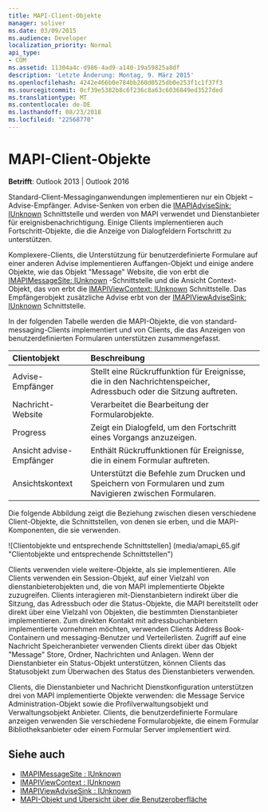 ```yaml
---
title: MAPI-Client-Objekte
manager: soliver
ms.date: 03/09/2015
ms.audience: Developer
localization_priority: Normal
api_type:
- COM
ms.assetid: 11304a4c-d986-4ad9-a140-19a59825a8df
description: 'Letzte Änderung: Montag, 9. März 2015'
ms.openlocfilehash: 4242e466b0e784bb260d0525db0e253f1c1f37f3
ms.sourcegitcommit: 0cf39e5382b8c6f236c8a63c6036849ed3527ded
ms.translationtype: MT
ms.contentlocale: de-DE
ms.lasthandoff: 08/23/2018
ms.locfileid: "22568770"
---
```

# <a name="mapi-client-objects"></a>MAPI-Client-Objekte
  
**Betrifft**: Outlook 2013 | Outlook 2016 
  
Standard-Client-Messaginganwendungen implementieren nur ein Objekt – Advise-Empfänger. Advise-Senken von erben die [IMAPIAdviseSink: IUnknown](imapiadvisesinkiunknown.md) Schnittstelle und werden von MAPI verwendet und Dienstanbieter für ereignisbenachrichtigung. Einige Clients implementieren auch Fortschritt-Objekte, die die Anzeige von Dialogfeldern Fortschritt zu unterstützen. 
  
Komplexere-Clients, die Unterstützung für benutzerdefinierte Formulare auf einer anderen Advise implementieren Auffangen-Objekt und einige andere Objekte, wie das Objekt "Message" Website, die von erbt die [IMAPIMessageSite: IUnknown](imapimessagesiteiunknown.md) -Schnittstelle und die Ansicht Context-Objekt, das von erbt die [IMAPIViewContext: IUnknown](imapiviewcontextiunknown.md) Schnittstelle. Das Empfängerobjekt zusätzliche Advise erbt von der [IMAPIViewAdviseSink: IUnknown](imapiviewadvisesinkiunknown.md) Schnittstelle. 
  
In der folgenden Tabelle werden die MAPI-Objekte, die von standard-messaging-Clients implementiert und von Clients, die das Anzeigen von benutzerdefinierten Formularen unterstützen zusammengefasst.
  
|**Clientobjekt**|**Beschreibung**|
|:-----|:-----|
|Advise-Empfänger  <br/> |Stellt eine Rückruffunktion für Ereignisse, die in den Nachrichtenspeicher, Adressbuch oder die Sitzung auftreten.  <br/> |
|Nachricht-Website  <br/> |Verarbeitet die Bearbeitung der Formularobjekte.  <br/> |
|Progress  <br/> |Zeigt ein Dialogfeld, um den Fortschritt eines Vorgangs anzuzeigen.  <br/> |
|Ansicht advise-Empfänger  <br/> |Enthält Rückruffunktionen für Ereignisse, die in einem Formular auftreten.  <br/> |
|Ansichtskontext  <br/> |Unterstützt die Befehle zum Drucken und Speichern von Formularen und zum Navigieren zwischen Formularen.  <br/> |
   
Die folgende Abbildung zeigt die Beziehung zwischen diesen verschiedene Client-Objekte, die Schnittstellen, von denen sie erben, und die MAPI-Komponenten, die sie verwenden. 
  
![Clientobjekte und entsprechende Schnittstellen] (media/amapi_65.gif "Clientobjekte und entsprechende Schnittstellen")
  
Clients verwenden viele weitere-Objekte, als sie implementieren. Alle Clients verwenden ein Session-Objekt, auf einer Vielzahl von dienstanbieterobjekten und, die von MAPI implementierte Objekte zuzugreifen. Clients interagieren mit-Dienstanbietern indirekt über die Sitzung, das Adressbuch oder die Status-Objekte, die MAPI bereitstellt oder direkt über eine Vielzahl von Objekten, die bestimmten Dienstanbieter implementieren. Zum direkten Kontakt mit adressbuchanbietern implementierte vornehmen möchten, verwenden Clients Address Book-Containern und messaging-Benutzer und Verteilerlisten. Zugriff auf eine Nachricht Speicheranbieter verwenden Clients direkt über das Objekt "Message" Store, Ordner, Nachrichten und Anlagen. Wenn der Dienstanbieter ein Status-Objekt unterstützen, können Clients das Statusobjekt zum Überwachen des Status des Dienstanbieters verwenden.
  
Clients, die Dienstanbieter und Nachricht Dienstkonfiguration unterstützen drei von MAPI implementierte Objekte verwenden: die Message Service Administration-Objekt sowie die Profilverwaltungsobjekt und Verwaltungsobjekt Anbieter. Clients, die benutzerdefinierte Formulare anzeigen verwenden Sie verschiedene Formularobjekte, die einem Formular Bibliotheksanbieter oder einem Formular Server implementiert wird.
  
## <a name="see-also"></a>Siehe auch

- [IMAPIMessageSite : IUnknown](imapimessagesiteiunknown.md) 
- [IMAPIViewContext : IUnknown](imapiviewcontextiunknown.md)  
- [IMAPIViewAdviseSink : IUnknown](imapiviewadvisesinkiunknown.md)
- [MAPI-Objekt und Übersicht über die Benutzeroberfläche](mapi-object-and-interface-overview.md)

